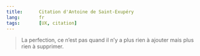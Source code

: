 ```yaml
--- 
title:      Citation d'Antoine de Saint-Exupéry  
lang:       fr 
tags:       [UX, citation]
---
```


> La perfection, ce n’est pas quand il n’y a plus rien à ajouter mais plus rien à supprimer.
